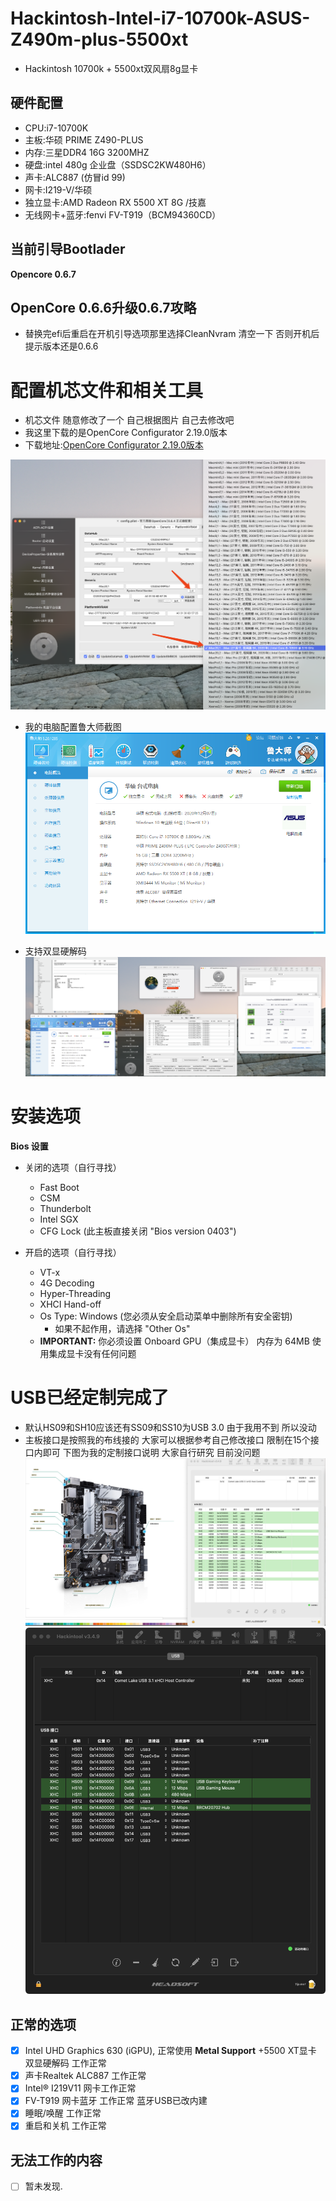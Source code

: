 # Hackintosh-Intel-i7-10700k-ASUS-Z490m-plus-5500xt
* Hackintosh 10700k + 5500xt双风扇8g显卡

## 硬件配置
* CPU:i7-10700K
* 主板:华硕 PRIME Z490-PLUS
* 内存:三星DDR4 16G 3200MHZ
* 硬盘:intel 480g 企业盘（SSDSC2KW480H6）
* 声卡:ALC887 (仿冒id 99)
* 网卡:I219-V/华硕
* 独立显卡:AMD Radeon RX 5500 XT 8G /技嘉
* 无线网卡+蓝牙:fenvi FV-T919（BCM94360CD）



## 当前引导Bootlader
**Opencore 0.6.7**

## OpenCore 0.6.6升级0.6.7攻略
* 替换完efi后重启在开机引导选项那里选择CleanNvram 清空一下 否则开机后提示版本还是0.6.6


# 配置机芯文件和相关工具
* 机芯文件 随意修改了一个 自己根据图片 自己去修改吧
* 我这里下载的是OpenCore Configurator 2.19.0版本 
* 下载地址:[OpenCore Configurator 2.19.0版本](https://mackie100projects.altervista.org/download-opencore-configurator/)

![avatar](image/hackingtosh-1.png)

* 我的电脑配置鲁大师截图
![avatar](image/hackingtosh-2.png)

* 支持双显硬解码
![avatar](image/hackingtosh-3.png)

# 安装选项
**Bios 设置**
* 关闭的选项（自行寻找）
    * Fast Boot
    * CSM
    * Thunderbolt
    * Intel SGX
    * CFG Lock (此主板直接关闭 "Bios version 0403")

* 开启的选项（自行寻找）
    * VT-x
    * 4G Decoding
    * Hyper-Threading
    * XHCI Hand-off
    * Os Type: Windows (您必须从安全启动菜单中删除所有安全密钥)
        * 如果不起作用，请选择 "Other Os"
    * **IMPORTANT:** 你必须设置 Onboard GPU（集成显卡） 内存为 64MB 使用集成显卡没有任何问题

# USB已经定制完成了
* 默认HS09和SH10应该还有SS09和SS10为USB 3.0 由于我用不到 所以没动 
* 主板接口是按照我的布线接的 大家可以根据参考自己修改接口 限制在15个接口内即可
下图为我的定制接口说明 大家自行研究 目前没问题
![avatar](image/hackingtosh-4.png)
![avatar](image/hackingtosh-5.png)


## 正常的选项
- [x] Intel UHD Graphics 630 (iGPU), 正常使用 **Metal Support** +5500 XT显卡 双显硬解码 工作正常 
- [x] 声卡Realtek ALC887 工作正常
- [x] Intel® I219V11 网卡工作正常
- [x] FV-T919 网卡蓝牙 工作正常 蓝牙USB已改内建
- [x] 睡眠/唤醒 工作正常
- [x] 重启和关机 工作正常

## 无法工作的内容
- [ ] 暂未发现.